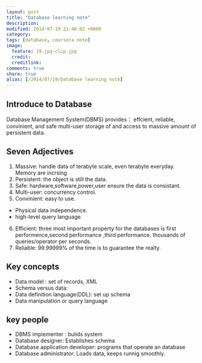 ```yaml
---
layout: post
title: "Database learning note"
description: 
modified: 2014-07-19 21:46:02 +0800
category: 
tags: [database, coursera note]
image:
  feature: 19.jpg-clip.jpg
  credit: 
  creditlink: 
comments: true
share: true
alias: [/2014/07/19/Database learning note]
---
```


## Introduce to Database

<!--more-->
Database Management System(DBMS) provides：
effcient, reliable, convinient, and safe multi-user storage of and access to massive amount of persistent data.

## Seven Adjectives

1. Massive: handle data of terabyte scale, even terabyte everyday.  Memory are incrsing 
2. Persistent: the object is still the data.
3. Safe: hardware,software,power,user   ensure the data is consistant.
4. Multi-user: concurrency control.
5. Convinient: easy to use. 
- Physical data independence.
- high-level query language.
6. Efficient: three  most important property for the databases is first performence,second performance ,third performance. thousands of queries/operator per seconds.
7. Reliable: 99.99999% of the time is to guarantee the realty.

## Key concepts
- Data model : set of records, XML
- Schema versus data: 
- Data definition language(DDL): set up schema
- Data manipulation or query language

## key people
- DBMS implementer : bulids system
- Database designer: Establishes schema
- Database application developer: programs that operate an database
- Database administrator: Loads data, keeps runnig smoothly.
